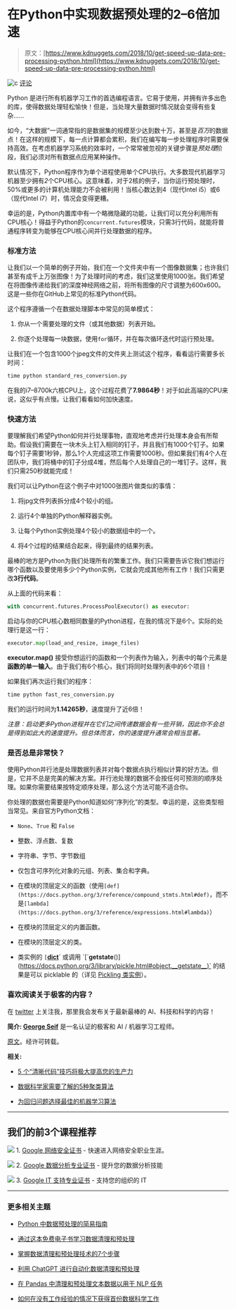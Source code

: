 # 在Python中实现数据预处理的2–6倍加速

> 原文：[https://www.kdnuggets.com/2018/10/get-speed-up-data-pre-processing-python.html](https://www.kdnuggets.com/2018/10/get-speed-up-data-pre-processing-python.html)

![c](../Images/3d9c022da2d331bb56691a9617b91b90.png) [评论](#comments)

Python 是进行所有机器学习工作的首选编程语言。它易于使用，并拥有许多出色的库，使得数据处理轻松愉快！但是，当处理大量数据时情况就会变得有些复杂……

如今，“大数据”一词通常指的是数据集的规模至少达到数十万，甚至是*百万*的数据点！在这样的规模下，每一点计算都会累积，我们在编写每一步处理程序时需要保持高效。在考虑机器学习系统的效率时，一个常常被忽视的关键步骤是*预处理*阶段，我们必须对所有数据点应用某种操作。

默认情况下，Python程序作为单个进程使用单个CPU执行。大多数现代机器学习机器至少拥有*2*个CPU核心。这意味着，对于2核的例子，当你运行预处理时，50%或更多的计算机处理能力不会被利用！当核心数达到4（现代Intel i5）或6（现代Intel i7）时，情况会变得更糟。

幸运的是，Python内置库中有一个略微隐藏的功能，让我们可以充分利用所有CPU核心！得益于Python的`concurrent.futures`模块，只需3行代码，就能将普通程序转变为能够在CPU核心间并行处理数据的程序。

### 标准方法

让我们以一个简单的例子开始，我们在一个文件夹中有一个图像数据集；也许我们甚至有成千上万张图像！为了处理时间的考虑，我们这里使用1000张。我们希望在将图像传递给我们的深度神经网络之前，将所有图像的尺寸调整为600x600。这是一些你在GitHub上常见的标准Python代码。

这个程序遵循一个在数据处理脚本中常见的简单模式：

1.  你从一个需要处理的文件（或其他数据）列表开始。

1.  你逐个处理每一块数据，使用`for`循环，并在每次循环迭代时运行预处理。

让我们在一个包含1000个jpeg文件的文件夹上测试这个程序，看看运行需要多长时间：

```py
time python standard_res_conversion.py
```

在我的i7–8700k六核CPU上，这个过程花费了**7.9864秒**！对于如此高端的CPU来说，这似乎有点慢。让我们看看如何加快速度。

### 快速方法

要理解我们希望Python如何并行处理事物，直观地考虑并行处理本身会有所帮助。假设我们需要在一块木头上钉入相同的钉子，并且我们有1000个钉子。如果每个钉子需要1秒钟，那么1个人完成这项工作需要1000秒。但如果我们有4个人在团队中，我们将桶中的钉子分成4堆，然后每个人处理自己的一堆钉子。这样，我们只需250秒就能完成！

我们可以让Python在这个例子中对1000张图片做类似的事情：

1.  将jpg文件列表拆分成4个较小的组。

1.  运行4个单独的Python解释器实例。

1.  让每个Python实例处理4个较小的数据组中的一个。

1.  将4个过程的结果结合起来，得到最终的结果列表。

最棒的地方是Python为我们处理所有的繁重工作。我们只需要告诉它我们想运行哪个函数以及要使用多少个Python实例，它就会完成其他所有工作！我们只需更改**3行代码**。

从上面的代码来看：

```py
with concurrent.futures.ProcessPoolExecutor() as executor:
```

启动与你的CPU核心数相同数量的Python进程，在我的情况下是6个。实际的处理行是这一行：

```py
executor.map(load_and_resize, image_files)
```

**executor.map()** 接受你想运行的函数和一个列表作为输入，列表中的每个元素是**函数的单一输入**。由于我们有6个核心，我们将同时处理列表中的6个项目！

如果我们再次运行我们的程序：

```py
time python fast_res_conversion.py
```

我们的运行时间为**1.14265秒**，速度提升了近6倍！

*注意：启动更多Python进程并在它们之间传递数据会有一些开销，因此你不会总是得到如此大的速度提升。但总体而言，你的速度提升通常会相当显著。*

### 是否总是非常快？

使用Python并行池是处理数据列表并对每个数据点执行相似计算的好方法。但是，它并不总是完美的解决方案。并行池处理的数据不会按任何可预测的顺序处理。如果你需要结果按特定顺序处理，那么这个方法可能不适合你。

你处理的数据也需要是Python知道如何“序列化”的类型。幸运的是，这些类型相当常见。来自官方Python文档：

+   `None`、`True` 和 `False`

+   整数、浮点数、复数

+   字符串、字节、字节数组

+   仅包含可序列化对象的元组、列表、集合和字典。

+   在模块的顶层定义的函数（使用`[def](https://docs.python.org/3/reference/compound_stmts.html#def)`，而不是`[lambda](https://docs.python.org/3/reference/expressions.html#lambda)`）

+   在模块的顶层定义的内置函数。

+   在模块的顶层定义的类。

+   类实例的 `[`[__dict__](https://docs.python.org/3/library/stdtypes.html#object.__dict__)` 或调用 `[`__getstate__()](https://docs.python.org/3/library/pickle.html#object.__getstate__)` 的结果是可以 picklable 的（详见 [Pickling 类实例](https://docs.python.org/3/library/pickle.html#pickle-inst)）。

### 喜欢阅读关于极客的内容？

在 [twitter](https://twitter.com/GeorgeSeif94) 上关注我，那里我会发布关于最新最棒的 AI、科技和科学的内容！

**简介: [George Seif](https://towardsdatascience.com/@george.seif94)** 是一名认证的极客和 AI / 机器学习工程师。

[原文](https://towardsdatascience.com/heres-how-you-can-get-a-2-6x-speed-up-on-your-data-pre-processing-with-python-847887e63be5)。经许可转载。

**相关:**

+   [5 个“清晰代码”技巧将极大提高您的生产力](/2018/10/5-clean-code-tips-dramatically-improve-productivity.html)

+   [数据科学家需要了解的5种聚类算法](/2018/06/5-clustering-algorithms-data-scientists-need-know.html)

+   [为回归问题选择最佳的机器学习算法](/2018/08/selecting-best-machine-learning-algorithm-regression-problem.html)

* * *

## 我们的前3个课程推荐

![](../Images/0244c01ba9267c002ef39d4907e0b8fb.png) 1\. [Google 网络安全证书](https://www.kdnuggets.com/google-cybersecurity) - 快速进入网络安全职业生涯。

![](../Images/e225c49c3c91745821c8c0368bf04711.png) 2\. [Google 数据分析专业证书](https://www.kdnuggets.com/google-data-analytics) - 提升您的数据分析技能

![](../Images/0244c01ba9267c002ef39d4907e0b8fb.png) 3\. [Google IT 支持专业证书](https://www.kdnuggets.com/google-itsupport) - 支持您的组织的 IT

* * *

### 更多相关主题

+   [Python 中数据预处理的简易指南](https://www.kdnuggets.com/2020/07/easy-guide-data-preprocessing-python.html)

+   [通过这本免费电子书学习数据清理和预处理](https://www.kdnuggets.com/2023/08/learn-data-cleaning-preprocessing-data-science-free-ebook.html)

+   [掌握数据清理和预处理技术的7个步骤](https://www.kdnuggets.com/2023/08/7-steps-mastering-data-cleaning-preprocessing-techniques.html)

+   [利用 ChatGPT 进行自动化数据清理和预处理](https://www.kdnuggets.com/2023/08/harnessing-chatgpt-automated-data-cleaning-preprocessing.html)

+   [在 Pandas 中清理和预处理文本数据以用于 NLP 任务](https://www.kdnuggets.com/cleaning-and-preprocessing-text-data-in-pandas-for-nlp-tasks)

+   [如何在没有工作经验的情况下获得首份数据科学工作](https://www.kdnuggets.com/2021/02/first-job-data-science-without-work-experience.html)
